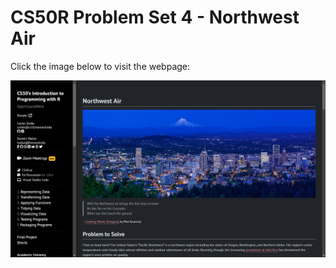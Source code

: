 # CS50R Problem Set 4 - Northwest Air

Click the image below to visit the webpage:

[![CS50R Problem](image.png)](https://cs50.harvard.edu/r/2024/psets/4/air/)
